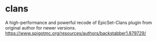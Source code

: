 # clans
A high-performance and powerful recode of EpicSet-Clans plugin from original author for newer versions. https://www.spigotmc.org/resources/authors/backstabber1.879729/
